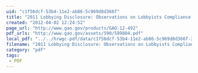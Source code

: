 ```yaml
---
uid: "c1f56dcf-53b4-11e2-ab86-5c969d8d366f"
title: "2011 Lobbying Disclosure: Observations on Lobbyists Compliance with Disclosure Requirements"
created: "2012-04-02 12:24:52"
page_url: "http://www.gao.gov/products/GAO-12-492"
pdf_urls: "http://www.gao.gov/assets/590/589804.pdf"
local_pdf: "../../hrwgc-pdf/data/c1f56dcf-53b4-11e2-ab86-5c969d8d366f-2011-lobbying-disclosure-observations-on-lobbyists-compliance-with-disclosure-requirements.pdf"
filename: "2011 Lobbying Disclosure: Observations on Lobbyists Compliance with Disclosure Requirements.html"
category: "pdf"
tags: 
 - PDF
---
```

